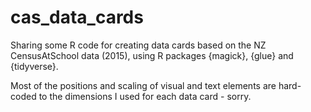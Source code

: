 # cas_data_cards

Sharing some R code for creating data cards based on the NZ CensusAtSchool data (2015), using R packages {magick}, {glue} and {tidyverse}.

Most of the positions and scaling of visual and text elements are hard-coded to the dimensions I used for each data card - sorry.
